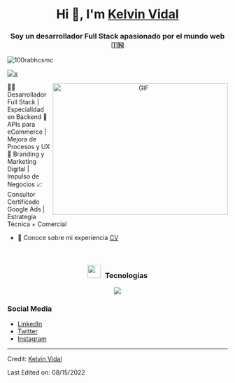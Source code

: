 <h1 align="center">Hi 👋, I'm <a href="https://github.com/Kelvinvida99" target="blank">
Kelvin Vidal</a></h1>
<h3 align="center">Soy un desarrollador Full Stack apasionado por el mundo web &#127470;&#127475</h3>

<p align="left"> <img src="https://komarev.com/ghpvc/?username=100rabhcsmc&label=Profile%20views&color=0e75b6&style=flat" alt="100rabhcsmc" /> </p>

<p align="left"> <a href="https://twitter.com/kelvividal" target="blank"><img src="https://twitter.com/kelvividal" alt="x" /></a> </p>

<a target="_blank" align="center">
  <img align="right" top="500" height="300" width="400" alt="GIF" src="https://media.giphy.com/media/SWoSkN6DxTszqIKEqv/giphy.gif">
</a>

👨‍💻 Desarrollador Full Stack | Especialidad en Backend
🚀 APIs para eCommerce | Mejora de Procesos y UX
🎨 Branding y Marketing Digital | Impulso de Negocios
📈 Consultor Certificado Google Ads | Estrategia Técnica + Comercial


- 📄 Conoce sobre mi experiencia <a href="#" target="blank">CV</a>
<br/>
<h3 align="center" > <img src="https://media.giphy.com/media/iY8CRBdQXODJSCERIr/giphy.gif" width="30" height="30" style="margin-right: 10px;">Tecnologías</h3>

<p align="center">
  <a href="https://skillicons.dev">
    <img src="https://skillicons.dev/icons?i=javascript,typescript,react,nodo,express,nestjs,typeorm,docker" />
  </a>
</p>

### Social Media

<!-- BLOG-POST-LIST:START -->

- [LinkedIn](https://www.linkedin.com/in/kelvin-vidal-0b3b59228/)
- [Twitter](https://twitter.com/kelvividal)
- [Instagram](https://www.instagram.com/kelvinvida99/)
<!-- BLOG-POST-LIST:END -->

---

Credit: [Kelvin Vidal](https://github.com/Kelvinvida99?tab=repositories)

Last Edited on: 08/15/2022
